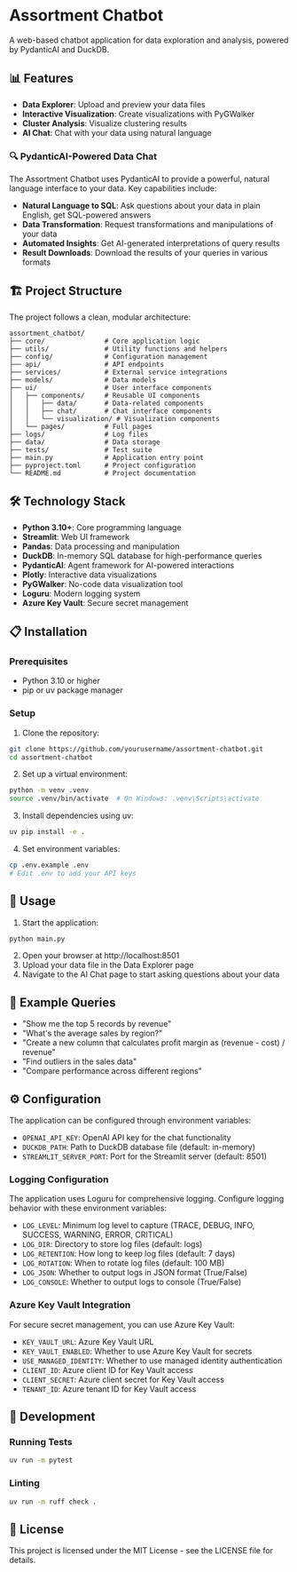 # Assortment Chatbot

A web-based chatbot application for data exploration and analysis, powered by PydanticAI and DuckDB.

## 📊 Features

- **Data Explorer**: Upload and preview your data files
- **Interactive Visualization**: Create visualizations with PyGWalker 
- **Cluster Analysis**: Visualize clustering results
- **AI Chat**: Chat with your data using natural language

### 🔍 PydanticAI-Powered Data Chat

The Assortment Chatbot uses PydanticAI to provide a powerful, natural language interface to your data. Key capabilities include:

- **Natural Language to SQL**: Ask questions about your data in plain English, get SQL-powered answers
- **Data Transformation**: Request transformations and manipulations of your data
- **Automated Insights**: Get AI-generated interpretations of query results
- **Result Downloads**: Download the results of your queries in various formats

## 🏗️ Project Structure

The project follows a clean, modular architecture:

```
assortment_chatbot/
├── core/               # Core application logic
├── utils/              # Utility functions and helpers
├── config/             # Configuration management
├── api/                # API endpoints
├── services/           # External service integrations
├── models/             # Data models
├── ui/                 # User interface components
│   ├── components/     # Reusable UI components
│   │   ├── data/       # Data-related components
│   │   ├── chat/       # Chat interface components
│   │   └── visualization/ # Visualization components
│   └── pages/          # Full pages
├── logs/               # Log files
├── data/               # Data storage
├── tests/              # Test suite
├── main.py             # Application entry point
├── pyproject.toml      # Project configuration
└── README.md           # Project documentation
```

## 🛠️ Technology Stack

- **Python 3.10+**: Core programming language
- **Streamlit**: Web UI framework
- **Pandas**: Data processing and manipulation
- **DuckDB**: In-memory SQL database for high-performance queries
- **PydanticAI**: Agent framework for AI-powered interactions
- **Plotly**: Interactive data visualizations
- **PyGWalker**: No-code data visualization tool
- **Loguru**: Modern logging system
- **Azure Key Vault**: Secure secret management

## 📋 Installation

### Prerequisites

- Python 3.10 or higher
- pip or uv package manager

### Setup

1. Clone the repository:

```bash
git clone https://github.com/yourusername/assortment-chatbot.git
cd assortment-chatbot
```

2. Set up a virtual environment:

```bash
python -m venv .venv
source .venv/bin/activate  # On Windows: .venv\Scripts\activate
```

3. Install dependencies using uv:

```bash
uv pip install -e .
```

4. Set environment variables:

```bash
cp .env.example .env
# Edit .env to add your API keys
```

## 🚀 Usage

1. Start the application:

```bash
python main.py
```

2. Open your browser at http://localhost:8501
3. Upload your data file in the Data Explorer page
4. Navigate to the AI Chat page to start asking questions about your data

## 💬 Example Queries

- "Show me the top 5 records by revenue"
- "What's the average sales by region?"
- "Create a new column that calculates profit margin as (revenue - cost) / revenue"
- "Find outliers in the sales data"
- "Compare performance across different regions"

## ⚙️ Configuration

The application can be configured through environment variables:

- `OPENAI_API_KEY`: OpenAI API key for the chat functionality
- `DUCKDB_PATH`: Path to DuckDB database file (default: in-memory)
- `STREAMLIT_SERVER_PORT`: Port for the Streamlit server (default: 8501)

### Logging Configuration

The application uses Loguru for comprehensive logging. Configure logging behavior with these environment variables:

- `LOG_LEVEL`: Minimum log level to capture (TRACE, DEBUG, INFO, SUCCESS, WARNING, ERROR, CRITICAL)
- `LOG_DIR`: Directory to store log files (default: logs)
- `LOG_RETENTION`: How long to keep log files (default: 7 days)
- `LOG_ROTATION`: When to rotate log files (default: 100 MB)
- `LOG_JSON`: Whether to output logs in JSON format (True/False)
- `LOG_CONSOLE`: Whether to output logs to console (True/False)

### Azure Key Vault Integration

For secure secret management, you can use Azure Key Vault:

- `KEY_VAULT_URL`: Azure Key Vault URL
- `KEY_VAULT_ENABLED`: Whether to use Azure Key Vault for secrets
- `USE_MANAGED_IDENTITY`: Whether to use managed identity authentication
- `CLIENT_ID`: Azure client ID for Key Vault access
- `CLIENT_SECRET`: Azure client secret for Key Vault access
- `TENANT_ID`: Azure tenant ID for Key Vault access

## 🧪 Development

### Running Tests

```bash
uv run -m pytest
```

### Linting

```bash
uv run -m ruff check .
```

## 📝 License

This project is licensed under the MIT License - see the LICENSE file for details. 